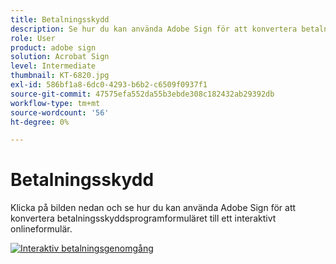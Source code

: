 ```yaml
---
title: Betalningsskydd
description: Se hur du kan använda Adobe Sign för att konvertera betalningsskyddsprogramformuläret till ett interaktivt onlineformulär
role: User
product: adobe sign
solution: Acrobat Sign
level: Intermediate
thumbnail: KT-6820.jpg
exl-id: 586bf1a8-6dc0-4293-b6b2-c6509f0937f1
source-git-commit: 47575efa552da55b3ebde308c182432ab29392db
workflow-type: tm+mt
source-wordcount: '56'
ht-degree: 0%

---
```


# Betalningsskydd

Klicka på bilden nedan och se hur du kan använda Adobe Sign för att konvertera betalningsskyddsprogramformuläret till ett interaktivt onlineformulär.

[![Interaktiv betalningsgenomgång](../assets/Paycheck.jpg)](https://acrobatusers.com/paycheck-protection-program-resource-hub/walkthrough/)
